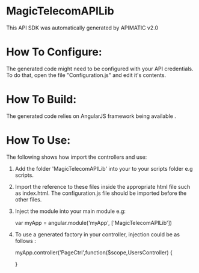 MagicTelecomAPILib
=================
This API SDK was automatically generated by APIMATIC v2.0

How To Configure:
=================
The generated code might need to be configured with your API credentials. To do that,
open the file "Configuration.js" and edit it's contents.

How To Build: 
=============
The generated code relies on AngularJS framework being available . 

How To Use:
===========
The following shows how import the controllers and use:

1) Add the folder 'MagicTelecomAPILib' into your to your scripts folder e.g scripts.
   
2) Import the reference to these files inside the appropriate html file such as index.html. 
   The configuration.js file should be imported before the other files.


    <!-- Helper files -->
    <script src="scripts/MagicTelecomAPILib/Configuration.js"></script>
    <script src="scripts/MagicTelecomAPILib/APIHelper.js"></script>
    <script src="scripts/MagicTelecomAPILib/Http/Client/HttpContext.js"></script>
    <script src="scripts/MagicTelecomAPILib/Http/Client/RequestClient.js"></script>
    <script src="scripts/MagicTelecomAPILib/Http/Request/HttpRequest.js"></script>
    <script src="scripts/MagicTelecomAPILib/Http/Response/HttpResponse.js"></script>

    <!-- API Controllers -->
    <script src="scripts/MagicTelecomAPILib/Controllers/UsersController.js"></script>
    <script src="scripts/MagicTelecomAPILib/Controllers/AccountsController.js"></script>
    <script src="scripts/MagicTelecomAPILib/Controllers/DidsController.js"></script>
    <script src="scripts/MagicTelecomAPILib/Controllers/DidsProductsController.js"></script>

    <!-- Models -->
    <script src="scripts/MagicTelecomAPILib/Models/BaseModel.js"></script>
    <script src="scripts/MagicTelecomAPILib/Models/Cdrs.js"></script>
    <script src="scripts/MagicTelecomAPILib/Models/CartCheckoutForm.js"></script>
    <script src="scripts/MagicTelecomAPILib/Models/Checkout.js"></script>
    <script src="scripts/MagicTelecomAPILib/Models/TokenForm.js"></script>
    <script src="scripts/MagicTelecomAPILib/Models/AccountForm.js"></script>
    <script src="scripts/MagicTelecomAPILib/Models/CdrForm.js"></script>
    <script src="scripts/MagicTelecomAPILib/Models/TrunkForm.js"></script>
    <script src="scripts/MagicTelecomAPILib/Models/Trunk.js"></script>
    <script src="scripts/MagicTelecomAPILib/Models/Routing.js"></script>
    <script src="scripts/MagicTelecomAPILib/Models/Endpoint.js"></script>
    <script src="scripts/MagicTelecomAPILib/Models/CallerLocation.js"></script>
    <script src="scripts/MagicTelecomAPILib/Models/CallerLocationForm.js"></script>
    <script src="scripts/MagicTelecomAPILib/Models/Account.js"></script>
    <script src="scripts/MagicTelecomAPILib/Models/TelephoneNumberForm.js"></script>
    <script src="scripts/MagicTelecomAPILib/Models/ItemForm.js"></script>
    <script src="scripts/MagicTelecomAPILib/Models/Item.js"></script>
    <script src="scripts/MagicTelecomAPILib/Models/RoutingBase.js"></script>
    <script src="scripts/MagicTelecomAPILib/Models/TelephoneNumber.js"></script>
    <script src="scripts/MagicTelecomAPILib/Models/Token.js"></script>

3) Inject the module into your main module e.g:

    var myApp = angular.module('myApp', ['MagicTelecomAPILib'])

4) To use a generated factory in your controller, injection could be as follows : 
 
    myApp.controller('PageCtrl',function($scope,UsersController) {

    }
